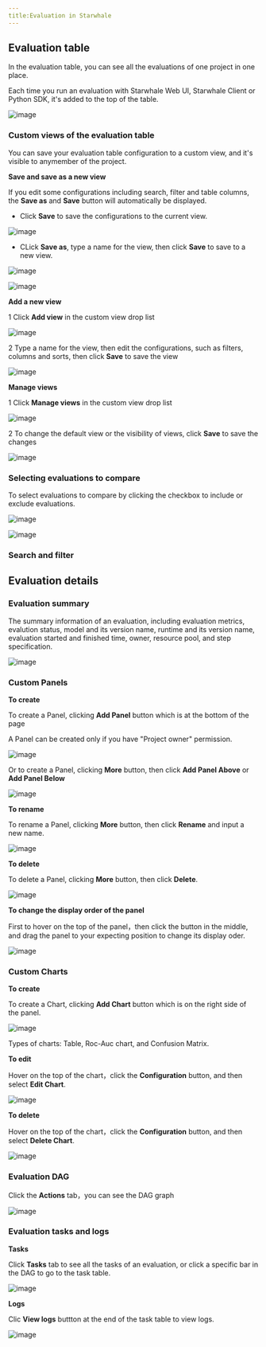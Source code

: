 ```yaml
---
title:Evaluation in Starwhale
---
```


## Evaluation table

In the evaluation table, you can see all the evaluations of one project in one place.

Each time you run an evaluation with Starwhale Web UI, Starwhale Client or Python SDK, it's added to the top of the table.

![image](https://github.com/lijing-susan/starwhale/assets/101299635/0fececdd-3675-4dcf-a2d2-36e52393a5eb)

### Custom views of the evaluation table

You can save your evaluation table configuration to a custom view, and it's visible to anymember of the project.

**Save and save as a new view**

If you edit some configurations including search, filter and table columns, the **Save as** and **Save** button will automatically be displayed. 

 - Click **Save** to save the configurations to the current view.

  ![image](https://user-images.githubusercontent.com/101299635/236804900-d67bc11e-df68-4d13-b7e9-cf35f8ca094e.png)

 - CLick **Save as**, type a name for the view, then click **Save** to save to a new view.
 
 ![image](https://user-images.githubusercontent.com/101299635/236805810-358e5d68-2009-40bc-a16b-c5b4e12427dd.png)

 ![image](https://user-images.githubusercontent.com/101299635/236806207-1d8f4a30-321a-496a-94fd-4a2cf2d8a4e1.png)

**Add a new view**

1 Click **Add view** in the custom view drop list

![image](https://user-images.githubusercontent.com/101299635/236823774-620a8ec9-0307-436d-a2bd-9dceb0703788.png)

2 Type a name for the view, then edit the configurations, such as filters, columns and sorts, then click **Save** to save the view

 ![image](https://user-images.githubusercontent.com/101299635/236806207-1d8f4a30-321a-496a-94fd-4a2cf2d8a4e1.png)

**Manage views**

1 Click **Manage views** in the custom view drop list

![image](https://user-images.githubusercontent.com/101299635/236825459-3edbd540-456e-4e50-86a3-74f6ce038c1f.png)

2 To change the default view or the visibility of views, click **Save** to save the changes

![image](https://user-images.githubusercontent.com/101299635/236826075-79de0048-30b1-4670-9594-66b7645796f7.png)

### Selecting evaluations to compare

To select evaluations to compare by clicking the checkbox to include or exclude evaluations.

![image](https://github.com/lijing-susan/starwhale/assets/101299635/3f511788-8bff-417e-80b7-435634d8d41d)

![image](https://github.com/lijing-susan/starwhale/assets/101299635/1a0c81c2-fd2e-411f-9ef2-26b2d37fd77d)

### Search and filter

## Evaluation details

### Evaluation summary

The summary information of an evaluation, including evaluation metrics, evalution status, model and its version name, runtime and its version name, evaluation started and finished time, owner, resource pool, and step specification.

![image](https://github.com/lijing-susan/starwhale/assets/101299635/177621b6-85f1-4eed-b54b-6f4d92713efe)

### Custom Panels

**To create**

To create a Panel, clicking **Add Panel** button which is at the bottom of the page

A Panel can be created only if you have "Project owner" permission.

![image](https://github.com/lijing-susan/starwhale/assets/101299635/a9b85788-8d87-44e9-a9f7-3603c0fe4e13)

Or to create a Panel, clicking **More** button, then click **Add Panel Above** or **Add Panel Below** 

![image](https://github.com/lijing-susan/starwhale/assets/101299635/25fdf551-4166-4b73-8240-8aed482d16af)

**To rename**

To rename a Panel, clicking **More** button, then click **Rename** and input a new name.

![image](https://github.com/lijing-susan/starwhale/assets/101299635/e16d7d20-2f87-4e83-a507-1724855735de)

**To delete**

To delete a Panel, clicking **More** button, then click **Delete**.

![image](https://github.com/lijing-susan/starwhale/assets/101299635/969e7677-a2bb-493f-bff1-02624f952b69)

**To change the display order of the panel**

First to hover on the top of the panel，then click the button in the middle, and drag the panel to your expecting position to change its display oder.

![image](https://github.com/lijing-susan/starwhale/assets/101299635/52d220bb-70ff-4a99-bde6-a74ade881191)

### Custom Charts

**To create**

To create a Chart, clicking **Add Chart** button which is on the right side of the panel.

![image](https://github.com/lijing-susan/starwhale/assets/101299635/489a679e-ea01-4cbf-ad9f-e8aed59231a3)

Types of charts: Table, Roc-Auc chart, and Confusion Matrix.

**To edit**

Hover on the top of the chart，click the **Configuration** button, and then select **Edit Chart**.

![image](https://github.com/lijing-susan/starwhale/assets/101299635/7e1291a3-38a7-4d6a-8869-b63037ec4bd3)

**To delete**

Hover on the top of the chart，click the **Configuration** button, and then select **Delete Chart**.

![image](https://github.com/lijing-susan/starwhale/assets/101299635/1be6a89f-6b83-4bac-af2e-e29b0fff6f88)

### Evaluation DAG

Click the **Actions** tab，you can see the DAG graph

![image](https://github.com/lijing-susan/starwhale/assets/101299635/e12d732b-d507-42a0-ba6a-11a3d8cc4320)

### Evaluation tasks and logs

**Tasks**

Click **Tasks** tab to see all the tasks of an evaluation, or click a specific bar in the DAG to go to the task table.

![image](https://github.com/lijing-susan/starwhale/assets/101299635/2f580fa4-868e-4d8d-b14a-ea72396fd757)

**Logs**

Clic **View logs** buttton at the end of the task table to view logs.

![image](https://github.com/lijing-susan/starwhale/assets/101299635/c8c1d98b-b576-4f4f-8d33-cd312c5ca5d0)
